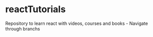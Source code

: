 # reactTutorials

Repository to learn react with videos, courses and books - Navigate through branchs
